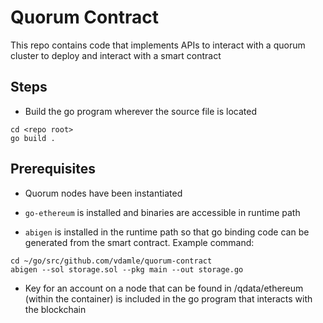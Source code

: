 # Quorum Contract
This repo contains code that implements APIs to interact with a quorum
cluster to deploy and interact with a smart contract

## Steps

* Build the go program wherever the source file is located
```
cd <repo root>
go build .
```

## Prerequisites

* Quorum nodes have been instantiated

* `go-ethereum` is installed and binaries are accessible in runtime path

* `abigen` is installed in the runtime path so that go binding code can
  be generated from the smart contract. Example command:

```
cd ~/go/src/github.com/vdamle/quorum-contract
abigen --sol storage.sol --pkg main --out storage.go
```
* Key for an account on a node that can be found in /qdata/ethereum (within the container)
  is included in the go program that interacts with the blockchain

